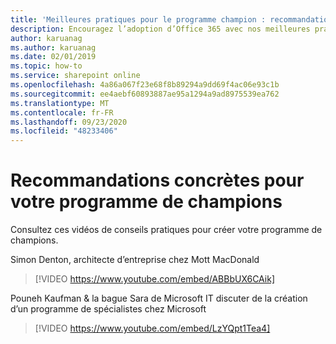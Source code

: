 ```yaml
---
title: 'Meilleures pratiques pour le programme champion : recommandations concrètes'
description: Encouragez l’adoption d’Office 365 avec nos meilleures pratiques de programme champion
author: karuanag
ms.author: karuanag
ms.date: 02/01/2019
ms.topic: how-to
ms.service: sharepoint online
ms.openlocfilehash: 4a86a067f23e68f8b89294a9dd69f4ac06e93c1b
ms.sourcegitcommit: ee4aebf60893887ae95a1294a9ad8975539ea762
ms.translationtype: MT
ms.contentlocale: fr-FR
ms.lasthandoff: 09/23/2020
ms.locfileid: "48233406"
---
```

# <a name="real-world-guidance-for-your-champions-program"></a>Recommandations concrètes pour votre programme de champions

Consultez ces vidéos de conseils pratiques pour créer votre programme de champions.  

Simon Denton, architecte d’entreprise chez Mott MacDonald

> [!VIDEO https://www.youtube.com/embed/ABBbUX6CAik]

Pouneh Kaufman & la bague Sara de Microsoft IT discuter de la création d’un programme de spécialistes chez Microsoft

> [!VIDEO https://www.youtube.com/embed/LzYQpt1Tea4]
